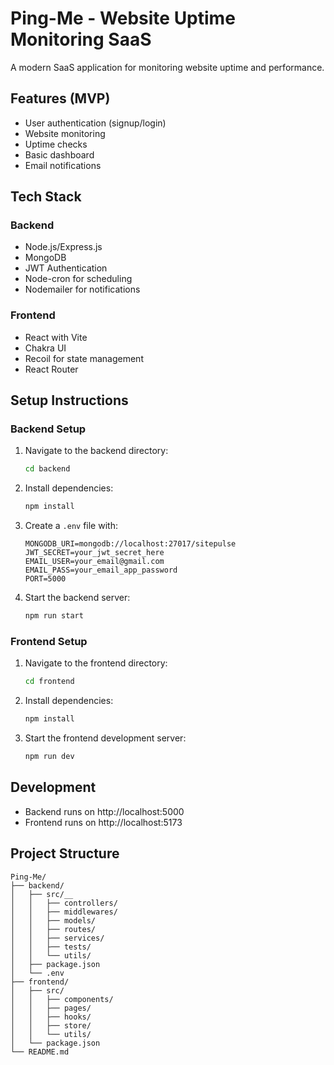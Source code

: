 # Ping-Me - Website Uptime Monitoring SaaS

A modern SaaS application for monitoring website uptime and performance.

## Features (MVP)

- User authentication (signup/login)
- Website monitoring
- Uptime checks
- Basic dashboard
- Email notifications

## Tech Stack

### Backend
- Node.js/Express.js
- MongoDB
- JWT Authentication
- Node-cron for scheduling
- Nodemailer for notifications

### Frontend
- React with Vite
- Chakra UI
- Recoil for state management
- React Router

## Setup Instructions

### Backend Setup
1. Navigate to the backend directory:
   ```bash
   cd backend
   ```
2. Install dependencies:
   ```bash
   npm install
   ```
3. Create a `.env` file with:
   ```
   MONGODB_URI=mongodb://localhost:27017/sitepulse
   JWT_SECRET=your_jwt_secret_here
   EMAIL_USER=your_email@gmail.com
   EMAIL_PASS=your_email_app_password
   PORT=5000
   ```
4. Start the backend server:
   ```bash
   npm run start
   ```

### Frontend Setup
1. Navigate to the frontend directory:
   ```bash
   cd frontend
   ```
2. Install dependencies:
   ```bash
   npm install
   ```
3. Start the frontend development server:
   ```bash
   npm run dev
   ```

## Development

- Backend runs on http://localhost:5000
- Frontend runs on http://localhost:5173

## Project Structure

```
Ping-Me/
├── backend/
│   ├── src/__
│   │   ├── controllers/
│   │   ├── middlewares/
│   │   ├── models/
│   │   ├── routes/
│   │   ├── services/
│   │   ├── tests/
│   │   └── utils/
│   ├── package.json
│   └── .env
├── frontend/
│   ├── src/
│   │   ├── components/
│   │   ├── pages/
│   │   ├── hooks/
│   │   ├── store/
│   │   └── utils/
│   └── package.json
└── README.md
``` 